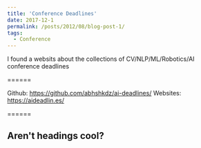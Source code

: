 ```yaml
---
title: 'Conference Deadlines'
date: 2017-12-1
permalink: /posts/2012/08/blog-post-1/
tags:
  - Conference
---
```


I found a websits about the collections of CV/NLP/ML/Robotics/AI conference deadlines 

======

Github: https://github.com/abhshkdz/ai-deadlines/
Websites: https://aideadlin.es/

======

Aren't headings cool?
------
